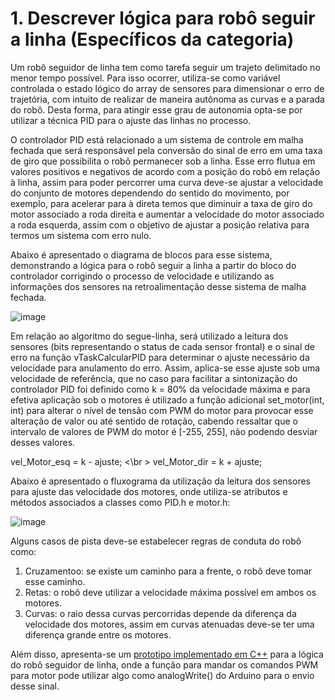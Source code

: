 # 1. Descrever lógica para robô seguir a linha (Específicos da categoria)

Um robô seguidor de linha tem como tarefa seguir um trajeto delimitado no menor tempo possível. Para isso ocorrer, utiliza-se como variável controlada o estado lógico do array de sensores para dimensionar o erro de trajetória, com intuito de realizar de maneira autônoma as curvas e a parada do robô. Desta forma, para atingir esse grau de autonomia opta-se por utilizar a técnica PID para o ajuste das linhas no processo.

O controlador PID está relacionado a um sistema de controle em malha fechada que será responsável pela conversão do sinal de erro em uma taxa de giro que possibilita o robô permanecer sob a linha. Esse erro flutua em valores positivos e negativos de acordo com a posição do robô em relação à linha, assim para poder percorrer uma curva deve-se ajustar a velocidade do conjunto de motores dependendo do sentido do movimento, por exemplo, para acelerar para à direta temos que diminuir a taxa de giro do motor associado a roda direita e aumentar a velocidade do motor associado a roda esquerda, assim com o objetivo de ajustar a posição relativa para termos um sistema com erro nulo.

Abaixo é apresentado o diagrama de blocos para esse sistema, demonstrando a lógica para o robô seguir a linha a partir do bloco do controlador corrigindo o processo de velocidade e utilizando as informações dos sensores na retroalimentação desse sistema de malha fechada. 

![image](https://user-images.githubusercontent.com/99917909/169548162-84cc6089-447b-4d0a-bef4-12530ee12058.png)

Em relação ao algoritmo do segue-linha, será utilizado a leitura dos sensores (bits representando o status de cada sensor frontal) e o sinal de erro na função vTaskCalcularPID para determinar o ajuste necessário da velocidade para anulamento do erro. Assim, aplica-se esse ajuste sob uma velocidade de referência, que no caso para facilitar a sintonização do controlador PID foi definido como k = 80% da velocidade máxima e para efetiva aplicação sob o motores é utilizado a função adicional set_motor(int, int) para alterar o nível de tensão com PWM do motor para provocar esse alteração de valor ou até sentido de rotação, cabendo ressaltar que o intervalo de valores de PWM do motor é [-255, 255], não podendo desviar desses valores.

vel_Motor_esq = k - ajuste; <\br >
vel_Motor_dir = k + ajuste;

Abaixo é apresentado o fluxograma da utilização da leitura dos sensores para ajuste das velocidade dos motores, onde utiliza-se atributos e métodos associados a classes como PID.h e motor.h:

![image](https://user-images.githubusercontent.com/99917909/169548467-2b137ac5-01c1-4b97-90d2-ea73e96fe028.png)

Alguns casos de pista deve-se estabelecer regras de conduta do robô como:
1. Cruzamentoo: se existe um caminho para a frente, o robô deve tomar esse caminho.
2. Retas: o robô deve utilizar a velocidade máxima possível em ambos os motores.
3. Curvas: o raio dessa curvas percorridas depende da diferença da velocidade dos motores, assim em curvas atenuadas deve-se ter uma diferença grande entre os motores.

Além disso, apresenta-se um [prototipo implementado em C++](https://github.com/giovannirdias/Desafio-TAMANDUATECH---Segue-Linha/blob/main/Desafio%20Programa%C3%A7%C3%A3o/(Especifico)%20Q1/motor_speed.cpp) para a lógica do robô seguidor de linha, onde a função para mandar os comandos PWM para motor pode utilizar algo como analogWrite() do Arduino para o envio desse sinal.
